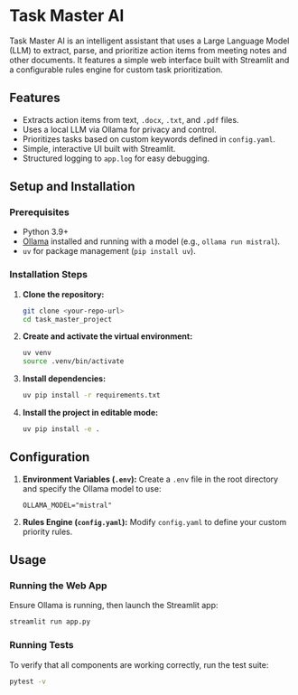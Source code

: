 # Task Master AI

Task Master AI is an intelligent assistant that uses a Large Language Model (LLM) to extract, parse, and prioritize action items from meeting notes and other documents. It features a simple web interface built with Streamlit and a configurable rules engine for custom task prioritization.

## Features

-   Extracts action items from text, `.docx`, `.txt`, and `.pdf` files.
-   Uses a local LLM via Ollama for privacy and control.
-   Prioritizes tasks based on custom keywords defined in `config.yaml`.
-   Simple, interactive UI built with Streamlit.
-   Structured logging to `app.log` for easy debugging.

## Setup and Installation

### Prerequisites

-   Python 3.9+
-   [Ollama](https://ollama.com/) installed and running with a model (e.g., `ollama run mistral`).
-   `uv` for package management (`pip install uv`).

### Installation Steps

1.  **Clone the repository:**
    ```bash
    git clone <your-repo-url>
    cd task_master_project
    ```

2.  **Create and activate the virtual environment:**
    ```bash
    uv venv
    source .venv/bin/activate
    ```

3.  **Install dependencies:**
    ```bash
    uv pip install -r requirements.txt
    ```

4.  **Install the project in editable mode:**
    ```bash
    uv pip install -e .
    ```

## Configuration

1.  **Environment Variables (`.env`):**
    Create a `.env` file in the root directory and specify the Ollama model to use:
    ```env
    OLLAMA_MODEL="mistral"
    ```

2.  **Rules Engine (`config.yaml`):**
    Modify `config.yaml` to define your custom priority rules.

## Usage

### Running the Web App

Ensure Ollama is running, then launch the Streamlit app:

```bash
streamlit run app.py
```

### Running Tests

To verify that all components are working correctly, run the test suite:

```bash
pytest -v
```